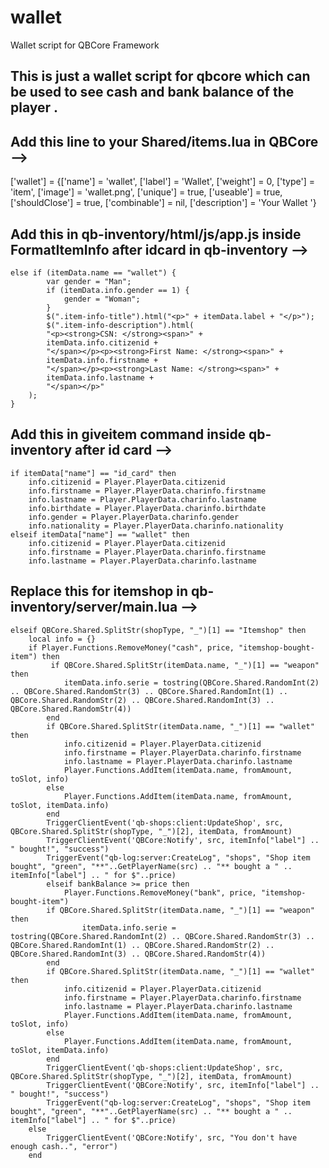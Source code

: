 # wallet
Wallet script for QBCore Framework
## This is just a wallet script for qbcore which can be used to see cash and bank balance of the player .


## Add this line to your Shared/items.lua in QBCore -->

['wallet']	= {['name'] = 'wallet',	['label'] = 'Wallet',	['weight'] = 0, 	['type'] = 'item', 	['image'] = 'wallet.png',	['unique'] = true, ['useable'] = true,	['shouldClose'] = true, ['combinable'] = nil, 	['description'] = 'Your Wallet '}


## Add this in qb-inventory/html/js/app.js inside FormatItemInfo after idcard in qb-inventory -->
```
else if (itemData.name == "wallet") {
        var gender = "Man";
        if (itemData.info.gender == 1) {
            gender = "Woman";
        }
        $(".item-info-title").html("<p>" + itemData.label + "</p>");
        $(".item-info-description").html(
        "<p><strong>CSN: </strong><span>" +
        itemData.info.citizenid +
        "</span></p><p><strong>First Name: </strong><span>" +
        itemData.info.firstname +
        "</span></p><p><strong>Last Name: </strong><span>" +
        itemData.info.lastname +
        "</span></p>"
    );
}
```

##  Add this in giveitem command inside qb-inventory after id card -->
```
if itemData["name"] == "id_card" then
	info.citizenid = Player.PlayerData.citizenid
	info.firstname = Player.PlayerData.charinfo.firstname
	info.lastname = Player.PlayerData.charinfo.lastname
	info.birthdate = Player.PlayerData.charinfo.birthdate
	info.gender = Player.PlayerData.charinfo.gender
	info.nationality = Player.PlayerData.charinfo.nationality
elseif itemData["name"] == "wallet" then
	info.citizenid = Player.PlayerData.citizenid
	info.firstname = Player.PlayerData.charinfo.firstname
	info.lastname = Player.PlayerData.charinfo.lastname
```

##  Replace this for itemshop in qb-inventory/server/main.lua -->
```
elseif QBCore.Shared.SplitStr(shopType, "_")[1] == "Itemshop" then
	local info = {}
	if Player.Functions.RemoveMoney("cash", price, "itemshop-bought-item") then
         if QBCore.Shared.SplitStr(itemData.name, "_")[1] == "weapon" then
            itemData.info.serie = tostring(QBCore.Shared.RandomInt(2) .. QBCore.Shared.RandomStr(3) .. QBCore.Shared.RandomInt(1) .. QBCore.Shared.RandomStr(2) .. QBCore.Shared.RandomInt(3) .. QBCore.Shared.RandomStr(4))
        end
		if QBCore.Shared.SplitStr(itemData.name, "_")[1] == "wallet" then
			info.citizenid = Player.PlayerData.citizenid
			info.firstname = Player.PlayerData.charinfo.firstname
			info.lastname = Player.PlayerData.charinfo.lastname
			Player.Functions.AddItem(itemData.name, fromAmount, toSlot, info)
		else
		    Player.Functions.AddItem(itemData.name, fromAmount, toSlot, itemData.info)
		end
		TriggerClientEvent('qb-shops:client:UpdateShop', src, QBCore.Shared.SplitStr(shopType, "_")[2], itemData, fromAmount)
		TriggerClientEvent('QBCore:Notify', src, itemInfo["label"] .. " bought!", "success")
		TriggerEvent("qb-log:server:CreateLog", "shops", "Shop item bought", "green", "**"..GetPlayerName(src) .. "** bought a " .. itemInfo["label"] .. " for $"..price)
		elseif bankBalance >= price then
			Player.Functions.RemoveMoney("bank", price, "itemshop-bought-item")
        if QBCore.Shared.SplitStr(itemData.name, "_")[1] == "weapon" then
                itemData.info.serie = tostring(QBCore.Shared.RandomInt(2) .. QBCore.Shared.RandomStr(3) .. QBCore.Shared.RandomInt(1) .. QBCore.Shared.RandomStr(2) .. QBCore.Shared.RandomInt(3) .. QBCore.Shared.RandomStr(4))
        end
		if QBCore.Shared.SplitStr(itemData.name, "_")[1] == "wallet" then
			info.citizenid = Player.PlayerData.citizenid
			info.firstname = Player.PlayerData.charinfo.firstname
			info.lastname = Player.PlayerData.charinfo.lastname
			Player.Functions.AddItem(itemData.name, fromAmount, toSlot, info)
		else
		    Player.Functions.AddItem(itemData.name, fromAmount, toSlot, itemData.info)
		end
		TriggerClientEvent('qb-shops:client:UpdateShop', src, QBCore.Shared.SplitStr(shopType, "_")[2], itemData, fromAmount)
		TriggerClientEvent('QBCore:Notify', src, itemInfo["label"] .. " bought!", "success")
		TriggerEvent("qb-log:server:CreateLog", "shops", "Shop item bought", "green", "**"..GetPlayerName(src) .. "** bought a " .. itemInfo["label"] .. " for $"..price)
	else
		TriggerClientEvent('QBCore:Notify', src, "You don't have enough cash..", "error")
	end
```
